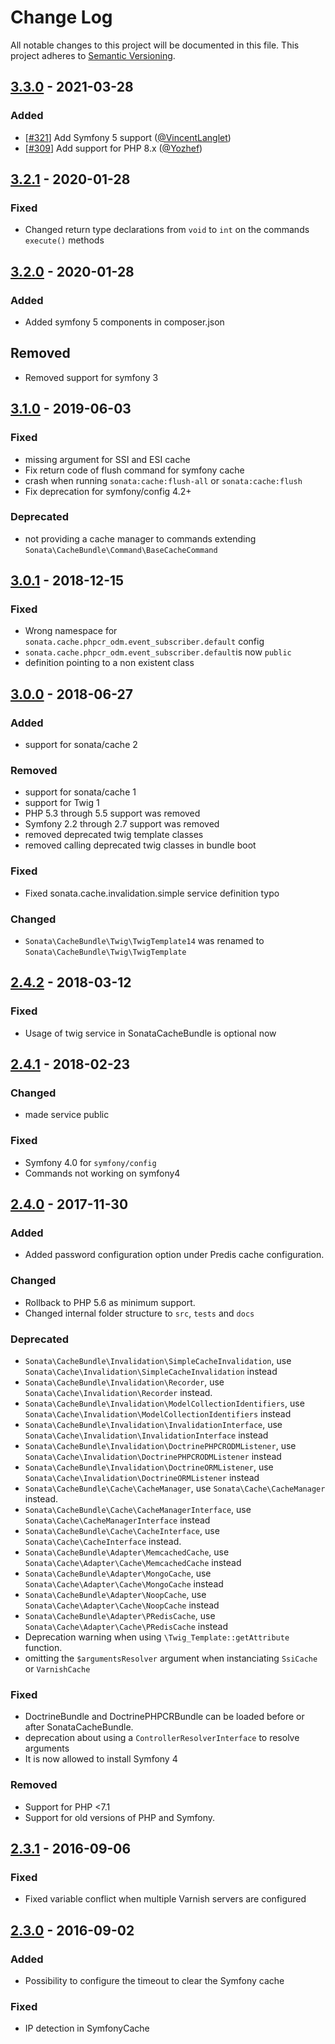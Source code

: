 # Change Log
All notable changes to this project will be documented in this file.
This project adheres to [Semantic Versioning](http://semver.org/).

## [3.3.0](https://github.com/sonata-project/SonataCacheBundle/compare/3.2.1...3.3.0) - 2021-03-28
### Added
- [[#321](https://github.com/sonata-project/SonataCacheBundle/pull/321)] Add Symfony 5 support ([@VincentLanglet](https://github.com/VincentLanglet))
- [[#309](https://github.com/sonata-project/SonataCacheBundle/pull/309)] Add support for PHP 8.x ([@Yozhef](https://github.com/Yozhef))

## [3.2.1](https://github.com/sonata-project/SonataCacheBundle/compare/3.2.0...3.2.1) - 2020-01-28
### Fixed
- Changed return type declarations from `void` to `int` on the commands
  `execute()` methods

## [3.2.0](https://github.com/sonata-project/SonataCacheBundle/compare/3.1.0...3.2.0) - 2020-01-28
### Added
- Added symfony 5 components in composer.json

## Removed
- Removed support for symfony 3

## [3.1.0](https://github.com/sonata-project/SonataCacheBundle/compare/3.0.1...3.1.0) - 2019-06-03

### Fixed
- missing argument for SSI and ESI cache
- Fix return code of flush command for symfony cache
- crash when running `sonata:cache:flush-all` or `sonata:cache:flush`
- Fix deprecation for symfony/config 4.2+

### Deprecated
- not providing a cache manager to commands extending
  `Sonata\CacheBundle\Command\BaseCacheCommand`

## [3.0.1](https://github.com/sonata-project/SonataCacheBundle/compare/3.0.0...3.0.1) - 2018-12-15

### Fixed
- Wrong namespace for `sonata.cache.phpcr_odm.event_subscriber.default` config
- `sonata.cache.phpcr_odm.event_subscriber.default`is now `public`
- definition pointing to a non existent class

## [3.0.0](https://github.com/sonata-project/SonataCacheBundle/compare/2.4.2...3.0.0) - 2018-06-27

### Added

- support for sonata/cache 2

### Removed

- support for sonata/cache 1
- support for Twig 1
- PHP 5.3 through 5.5 support was removed
- Symfony 2.2 through 2.7 support was removed
- removed deprecated twig template classes
- removed calling deprecated twig classes in bundle boot

### Fixed

- Fixed sonata.cache.invalidation.simple service definition typo

### Changed

- `Sonata\CacheBundle\Twig\TwigTemplate14` was renamed to `Sonata\CacheBundle\Twig\TwigTemplate`

## [2.4.2](https://github.com/sonata-project/SonataCacheBundle/compare/2.4.1...2.4.2) - 2018-03-12
### Fixed
- Usage of twig service in SonataCacheBundle is optional now

## [2.4.1](https://github.com/sonata-project/SonataCacheBundle/compare/2.4.0...2.4.1) - 2018-02-23
### Changed
- made service public

### Fixed
- Symfony 4.0 for `symfony/config`
- Commands not working on symfony4

## [2.4.0](https://github.com/sonata-project/SonataCacheBundle/compare/2.3.1...2.4.0) - 2017-11-30
### Added
- Added password configuration option under Predis cache configuration.

### Changed
- Rollback to PHP 5.6 as minimum support.
- Changed internal folder structure to `src`, `tests` and `docs`

### Deprecated
- `Sonata\CacheBundle\Invalidation\SimpleCacheInvalidation`, use `Sonata\Cache\Invalidation\SimpleCacheInvalidation` instead
- `Sonata\CacheBundle\Invalidation\Recorder`, use `Sonata\Cache\Invalidation\Recorder` instead.
- `Sonata\CacheBundle\Invalidation\ModelCollectionIdentifiers`, use `Sonata\Cache\Invalidation\ModelCollectionIdentifiers` instead
- `Sonata\CacheBundle\Invalidation\InvalidationInterface`, use `Sonata\Cache\Invalidation\InvalidationInterface` instead
- `Sonata\CacheBundle\Invalidation\DoctrinePHPCRODMListener`, use `Sonata\Cache\Invalidation\DoctrinePHPCRODMListener` instead
- `Sonata\CacheBundle\Invalidation\DoctrineORMListener`, use `Sonata\Cache\Invalidation\DoctrineORMListener` instead
- `Sonata\CacheBundle\Cache\CacheManager`, use `Sonata\Cache\CacheManager` instead.
- `Sonata\CacheBundle\Cache\CacheManagerInterface`, use `Sonata\Cache\CacheManagerInterface` instead
- `Sonata\CacheBundle\Cache\CacheInterface`, use `Sonata\Cache\CacheInterface` instead.
- `Sonata\CacheBundle\Adapter\MemcachedCache`, use `Sonata\Cache\Adapter\Cache\MemcachedCache` instead
- `Sonata\CacheBundle\Adapter\MongoCache`, use `Sonata\Cache\Adapter\Cache\MongoCache` instead
- `Sonata\CacheBundle\Adapter\NoopCache`, use `Sonata\Cache\Adapter\Cache\NoopCache` instead
- `Sonata\CacheBundle\Adapter\PRedisCache`, use `Sonata\Cache\Adapter\Cache\PRedisCache` instead
- Deprecation warning when using `\Twig_Template::getAttribute` function.
- omitting the `$argumentsResolver` argument when instanciating `SsiCache` or `VarnishCache`

### Fixed
- DoctrineBundle and DoctrinePHPCRBundle can be loaded before or after SonataCacheBundle.
- deprecation about using a `ControllerResolverInterface` to resolve arguments
- It is now allowed to install Symfony 4

### Removed
- Support for PHP <7.1
- Support for old versions of PHP and Symfony.

## [2.3.1](https://github.com/sonata-project/SonataCacheBundle/compare/2.3.0...2.3.1) - 2016-09-06
### Fixed
- Fixed variable conflict when multiple Varnish servers are configured

## [2.3.0](https://github.com/sonata-project/SonataCacheBundle/compare/2.2.5...2.3.0) - 2016-09-02
### Added
- Possibility to configure the timeout to clear the Symfony cache

### Fixed
- IP detection in SymfonyCache
